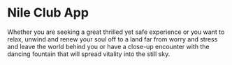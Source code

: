 # Nile Club App

Whether you are seeking a great thrilled yet safe experience or you want to relax, unwind and renew your soul off to a land far from worry and stress and leave the world behind you or have a close-up encounter with the dancing fountain that will spread vitality into the still sky.
